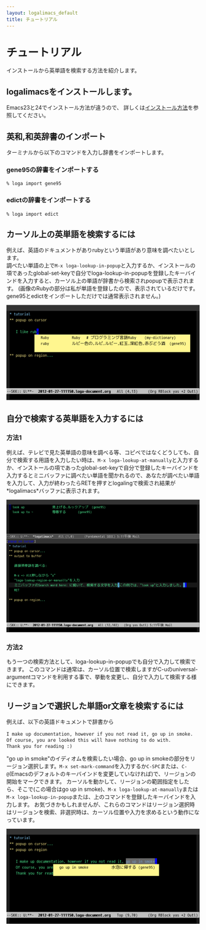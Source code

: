 ```yaml
---
layout: logalimacs_default
title: チュートリアル
---
```

 
# チュートリアル


インストールから英単語を検索する方法を紹介します。

## logalimacsをインストールします。

Emacs23と24でインストール方法が違うので、
詳しくは[インストール方法](/logalimacs/install.html)を参照してください。

## 英和,和英辞書のインポート

ターミナルから以下のコマンドを入力し辞書をインポートします。

### gene95の辞書をインポートする


    % loga import gene95

### edictの辞書をインポートする


    % loga import edict


## カーソル上の英単語を検索するには

例えば、英語のドキュメントがありrubyという単語があり意味を調べたいとします。  
調べたい単語の上で`M-x loga-lookup-in-popup`と入力するか、インストールの項であったglobal-set-keyで自分でloga-lookup-in-popupを登録したキーバインドを入力すると、カーソル上の単語が辞書から検索されpopupで表示されます。
(画像のRubyの部分は私が単語を登録したので、表示されているだけです。  
gene95とedictをインポートしただけでは通常表示されません。)  


![カーソルでpopup](/logalimacs/images/popupCursor.png)


## 自分で検索する英単語を入力するには

### 方法1

例えば、テレビで見た英単語の意味を調べる等、コピペではなくどうしても、自分で検索する用語を入力したい時は、`M-x loga-lookup-at-manually`と入力するか、インストールの項であったglobal-set-keyで自分で登録したキーバインドを入力するとミニバッファに調べたい単語を聞かれるので、あなたが調べたい単語を入力して、入力が終わったらRETを押すとlogalingで検索され結果が\*logalimacs\*バッファに表示されます。  


![自分で入力して検索](/logalimacs/images/outputBuffer.png)

### 方法2

もう一つの検索方法として、loga-lookup-in-popupでも自分で入力して検索できます。
このコマンドは通常は、カーソル位置で検索しますがC-uのuniversal-argumentコマンドを利用する事で、挙動を変更し、自分で入力して検索する様にできます。

## リージョンで選択した単語or文章を検索するには

例えば、以下の英語ドキュメントで辞書から  


    I make up documentation, however if you not read it, go up in smoke.
    Of course, you are looked this will have nothing to do with.
    Thank you for reading :)


"go up in smoke"のイディオムを検索したい場合、go up in smokeの部分をリージョン選択します。`M-x set-mark-command`を入力するか`C-SPC`または、`C-@`(Emacsのデフォルトのキーバインドを変更していなければ)で、リージョンの開始をマークできます。
カーソルを動かして、リージョンの範囲指定をしたら、そこで(この場合はgo up in smoke)、`M-x loga-lookup-at-manually`または`M-x loga-lookup-in-popup`または、上のコマンドを登録したキーバインドを入力します。
お気づきかもしれませんが、これらのコマンドはリージョン選択時はリージョンを検索、非選択時は、カーソル位置や入力を求めるという動作になっています。  


![リージョンでpopup](/logalimacs/images/popupRegion.png)
